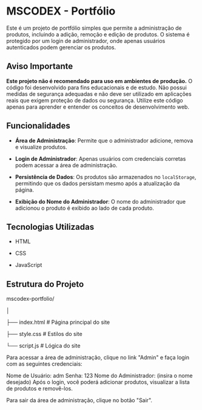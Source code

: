 # MSCODEX - Portfólio

Este é um projeto de portfólio simples que permite a administração de produtos, incluindo a adição, remoção e edição de produtos. O sistema é protegido por um login de administrador, onde apenas usuários autenticados podem gerenciar os produtos.

## Aviso Importante


**Este projeto não é recomendado para uso em ambientes de produção.** O código foi desenvolvido para fins educacionais e de estudo. Não possui medidas de segurança adequadas e não deve ser utilizado em aplicações reais que exigem proteção de dados ou segurança. Utilize este código apenas para aprender e entender os conceitos de desenvolvimento web.

## Funcionalidades


- **Área de Administração**: Permite que o administrador adicione, remova e visualize produtos.
- **Login de Administrador**: Apenas usuários com credenciais corretas podem acessar a área de administração.

- **Persistência de Dados**: Os produtos são armazenados no `localStorage`, permitindo que os dados persistam mesmo após a atualização da página.
- **Exibição do Nome do Administrador**: O nome do administrador que adicionou o produto é exibido ao lado de cada produto.

## Tecnologias Utilizadas


- HTML
- CSS

- JavaScript

## Estrutura do Projeto

mscodex-portfolio/

│

├── index.html # Página principal do site

├── style.css # Estilos do site

└── script.js # Lógica do site



Para acessar a área de administração, clique no link "Admin" e faça login com as seguintes credenciais:

Nome de Usuário: adm
Senha: 123
Nome do Administrador: (insira o nome desejado)
Após o login, você poderá adicionar produtos, visualizar a lista de produtos e removê-los.

Para sair da área de administração, clique no botão "Sair".
